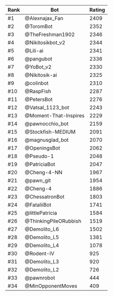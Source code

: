 Rank|Bot|Rating
---|---|---
#1|@Alexnajax_Fan|2409
#2|@ToromBot|2352
#3|@TheFreshman1902|2346
#4|@Nikitosikbot_v2|2344
#5|@Lili-ai|2341
#6|@pangubot|2336
#7|@YoBot_v2|2330
#8|@Nikitosik-ai|2325
#9|@colinbot|2310
#10|@RaspFish|2287
#11|@PetersBot|2276
#12|@Vatsal_1123_bot|2243
#13|@Moment-That-Inspires|2229
#14|@pawnocchio_bot|2159
#15|@Stockfish-MEDIUM|2091
#16|@magnusglad_bot|2070
#17|@OpeningsBot|2062
#18|@Pseudo-1|2048
#19|@PatriciaBot|2047
#20|@Cheng-4-NN|1967
#21|@pawn_git|1954
#22|@Cheng-4|1886
#23|@ChessatronBot|1803
#24|@FataliiBot|1741
#25|@littlePatricia|1584
#26|@ThinkingPileORubbish|1519
#27|@Demolito_L6|1502
#28|@Demolito_L5|1381
#29|@Demolito_L4|1078
#30|@Rodent-IV|925
#31|@Demolito_L3|920
#32|@Demolito_L2|726
#33|@pawnrobot|444
#34|@MinOpponentMoves|409
